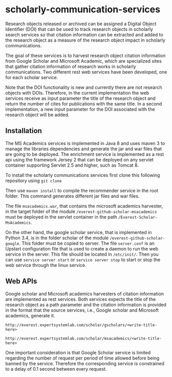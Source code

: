 # scholarly-communication-services

Research objects released or archived can be assigned a Digital Object Identifier (DOI) that can be used to track research objects in scholarly search services so that citation information can be extracted and added to the research object as a measure of the research object impact in scholarly communications. 

The goal of these services is to harvest research object citation information from Google Scholar and Microsoft Academic, which are specialized sites that gather citation information of research works in scholarly communications. Two different rest web services have been developed, one for each scholar service. 

Note that the DOI functionality is new and currently there are not research objects with DOIs. Therefore, in the current implementation the web services receive as input parameter the title of the research object and return the number of cites for publications with the same title. In a second implementation, a new input parameter for the DOI associated with the research object will be added.  

## Installation
The MS Academics services is implemented in Java 8 and uses maven 3 to manage the libraries dependencies and generate the jar and war files that are going to be deployed. The enrichment service is implemented as a rest api using the framework Jersey 2 that can be deployed on any servlet container supporting Servlet 2.5 and higher, such as Tomcat 8.  

To install the scholarly communications services first clone this following repository using `git clone`

Then use `maven install` to compile the recommender service in the root folder. This command generates different jar files and war files. 

The file `msacademics.war`, that contains the microsoft academics harvester, in the target folder of the module `/everest-github-scholar-msacademics` must be deployed in the servlet container in the path `/Everest-Scholar- MsAcademics`. 

On the other hand, the google scholar service, that is implemented in Python 3.4, is in the folder scholar of the module `/everest-github-scholar-google`. This folder must be copied to server.  The file `server.conf` is an Upstart configuration file that is used to create a daemon to run the web service in the server. This file should be located in `/etc/init/`. Then you can use `service server start` or `service server stop` to start or stop the web service through the linux service. 

## Web APIs

Google scholar and Microsoft academics harvesters of citation information are implemented as rest services. Both services expects the title of the research object as a path parameter and the citation information is provided in the format that the source services, i.e., Google scholar and Microsoft academics, generate it. 

````
http://everest.expertsystemlab.com/scholar/gscholars/<write-title-here>

http://everest.expertsystemlab.com/scholar/msacademics/<write-title-here>
````

One important consideration is that Google Scholar service is limited regarding the number of request per period of time allowed before being banned by the service. Therefore the corresponding service is constrained to a delay of 0.1 second between every request. 

